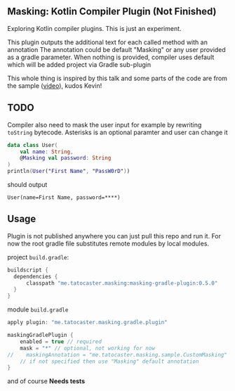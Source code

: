 Masking: Kotlin Compiler Plugin (Not Finished)
---
Exploring Kotlin compiler plugins. This is just an experiment.

This plugin outputs the additional text for each called method with an annotation
The annotation could be default "Masking" or any user provided as a gradle parameter.
When nothing is provided, compiler uses default which will be added project via Gradle sub-plugin

This whole thing is inspired by this talk and some parts of the code are from the sample
([video](https://youtu.be/w-GMlaziIyo)), kudos Kevin! 

TODO
---
Compiler also need to mask the user input for example by rewriting `toString` bytecode.
Asterisks is an optional paramter and user can change it
```Kotlin
data class User(
    val name: String,
    @Masking val password: String
)
println(User("First Name", "PassW0rD"))
```
should output
```
User(name=First Name, password=****)
```

Usage
---
Plugin is not published anywhere you can just pull this repo and run it. 
For now the root gradle file substitutes remote modules by local modules. 

project `build.gradle`:

```groovy
buildscript {
  dependencies {
      classpath "me.tatocaster.masking:masking-gradle-plugin:0.5.0"
  }
}
```

module `build.gradle`

```groovy
apply plugin: "me.tatocaster.masking.gradle.plugin"

maskingGradlePlugin {
    enabled = true // required
    mask = "*" // optional, not working for now
//    maskingAnnotation = "me.tatocaster.masking.sample.CustomMasking"
    // if not specified then use "Masking" default annotation
}
```
and of course 
__Needs tests__